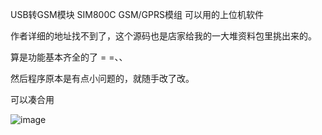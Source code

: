 USB转GSM模块 SIM800C GSM/GPRS模组 可以用的上位机软件


作者详细的地址找不到了，这个源码也是店家给我的一大堆资料包里挑出来的。


算是功能基本齐全的了 = =、、


然后程序原本是有点小问题的，就随手改了改。


可以凑合用



![image](https://raw.githubusercontent.com/zuosc/myGSM_SIM800C/master/%E6%88%AA%E5%9B%BE_16034397478763.png)
